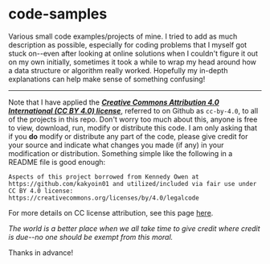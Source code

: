 # code-samples
Various small code examples/projects of mine. I tried to add as much description as possible, especially for coding problems that I myself got stuck on--even after looking at online solutions when I couldn't figure it out on my own initially, sometimes it took a while to wrap my head around how a data structure or algorithm really worked. Hopefully my in-depth explanations can help make sense of something confusing!

<hr>

Note that I have applied the ***[Creative Commons Attribution 4.0 International (CC BY 4.0) license](https://creativecommons.org/licenses/by/4.0/legalcode)***, referred to on Github as <code>cc-by-4.0</code>, to all of the projects in this repo. Don't worry too much about this, anyone is free to view, download, run, modify or distribute this code. I am only asking that if you **do** modify or distribute any part of the code, please give credit for your source and indicate what changes you made (if any) in your modification or distribution. Something simple like the following in a README file is good enough:

    Aspects of this project borrowed from Kennedy Owen at https://github.com/kakyoin01 and utilized/included via fair use under CC BY 4.0 license: https://creativecommons.org/licenses/by/4.0/legalcode

For more details on CC license attribution, see this page [here](https://creativecommons.org/use-remix/attribution/).

*The world is a better place when we all take time to give credit where credit is due--no one should be exempt from this moral.*

Thanks in advance!
